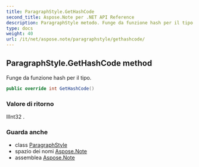 ```yaml
---
title: ParagraphStyle.GetHashCode
second_title: Aspose.Note per .NET API Reference
description: ParagraphStyle metodo. Funge da funzione hash per il tipo.
type: docs
weight: 40
url: /it/net/aspose.note/paragraphstyle/gethashcode/
---
```

## ParagraphStyle.GetHashCode method

Funge da funzione hash per il tipo.

```csharp
public override int GetHashCode()
```

### Valore di ritorno

IlInt32 .

### Guarda anche

* class [ParagraphStyle](../)
* spazio dei nomi [Aspose.Note](../../paragraphstyle/)
* assemblea [Aspose.Note](../../../)


